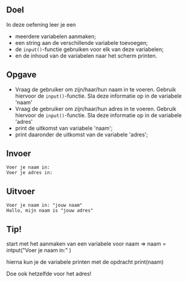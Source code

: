 ## Doel

In deze oefening leer je een 
* meerdere variabelen aanmaken;
* een string aan de verschillende variabele toevoegen;
* de `input()`-functie gebruiken voor elk van deze variabelen;
* en de inhoud van de variabelen naar het scherm printen.

## Opgave

* Vraag de gebruiker om zijn/haar/hun naam in te voeren. Gebruik hiervoor de `input()`-functie. Sla deze informatie op in de variabele 'naam'
* Vraag de gebruiker om zijn/haar/hun adres in te voeren. Gebruik hiervoor de `input()`-functie. Sla deze informatie op in de variabele 'adres'
* print de uitkomst van variabele 'naam';
* print daaronder de uitkomst van de variabele 'adres';

## Invoer
```
Voer je naam in: 
Voer je adres in: 
```

## Uitvoer
```
Voer je naam in: "jouw naam"
Hallo, mijn naam is "jouw adres"
```

## Tip!
start met het aanmaken van een variabele voor naam 
=> naam = intput("Voer je naam in:" )

hierna kun je de variabele printen met de opdracht
print(naam)

Doe ook hetzelfde voor het adres!